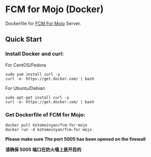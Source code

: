 # FCM for Mojo (Docker)
Dockerfile for [FCM For Mojo](https://github.com/RikkaW/FCM-For-Mojo) Server.

## Quick Start
### Install Docker and curl:

For CentOS/Fedora

```
sudo yum install curl -y
curl -o- https://get.docker.com/ | bash
```

For Ubuntu/Debian

```
sudo apt-get install curl -y
curl -o- https://get.docker.com/ | bash
```

### Get Dockerfile of FCM for Mojo:

```
docker pull kotomeinyan/fcm-for-mojo
docker run -d kotomeinyan/fcm-for-mojo
```

**Please make sure The port 5005 has been opened on the firewall**

**请确保 5005 端口在防火墙上是开启的**
